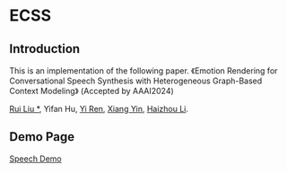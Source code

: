 # ECSS

## Introduction
This is an implementation of the following paper.
《Emotion Rendering for Conversational Speech Synthesis with Heterogeneous Graph-Based Context Modeling》
 (Accepted by AAAI2024)

[Rui Liu *](https://ttslr.github.io/), Yifan Hu, [Yi Ren](https://colips.org/~eleliha/), [Xiang Yin](https://rayeren.github.io/), [Haizhou Li](https://colips.org/~eleliha/).

## Demo Page
[Speech Demo](https://walker-hyf.github.io/FCTalker/)